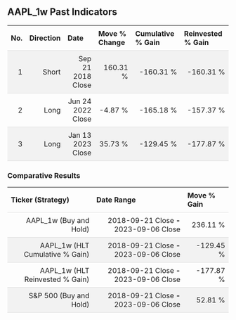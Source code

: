 
<style>
.hits {
            border-collapse: collapse;
            width: 100%;
        }
        .hits th, td {
            padding: 8px;
            border-bottom: 1px solid #ddd;
        }
        
        .hits td {text-align: right;}
        .hits th {text-align: left;}
        
        .hits tr:nth-child(even) {
            background-color: #f2f2f2;
        }
        
        .chartCol {
            width: 50%;
            float: left;
            padding: 20px;
        }  
</style>
    
<br>

## AAPL_1w Past Indicators

<table class="hits">
    <tr>
        <th>No.</th>
        <th>Direction</th>
        <th>Date</th>
        <th>Move % Change</th>
        <th>Cumulative % Gain</th>
        <th>Reinvested % Gain</th>
      </tr>
    <tr>
        <td>1</td>
        <td>Short</td>
        <td>Sep 21 2018 Close</td>
        <td>160.31 %</td>
        <td>-160.31 %</td>
        <td>-160.31 %</td>
    </tr>
    <tr>
        <td>2</td>
        <td>Long</td>
        <td>Jun 24 2022 Close</td>
        <td>-4.87 %</td>
        <td>-165.18 %</td>
        <td>-157.37 %</td>
    </tr>
    <tr>
        <td>3</td>
        <td>Long</td>
        <td>Jan 13 2023 Close</td>
        <td>35.73 %</td>
        <td>-129.45 %</td>
        <td>-177.87 %</td>
    </tr>
    
</table>

### Comparative Results

<table class="hits">
    <thead>
        <th>Ticker (Strategy)</th>
        <th>Date Range</th>
        <th>Move % Gain</th>
    </thead>
    <tbody>
        <tr>
            <td>AAPL_1w (Buy and Hold)</td>
            <td>2018-09-21 Close <b>-</b> 2023-09-06 Close</td>
            <td>236.11 %</td>
        </tr>
        <tr>
            <td>AAPL_1w (HLT Cumulative % Gain)</td>
            <td>2018-09-21 Close <b>-</b> 2023-09-06 Close</td>
            <td>-129.45 %</td>
        </tr>
        <tr>
            <td>AAPL_1w (HLT Reinvested % Gain)</td>
            <td>2018-09-21 Close <b>-</b> 2023-09-06 Close</td>
            <td>-177.87 %</td>
        </tr>
        <tr>
            <td>S&P 500 (Buy and Hold)</td>
            <td>2018-09-21 Close <b>-</b> 2023-09-06 Close</td>
            <td>52.81 %</td>
        </tr>
    </tbody>
</table>
<br>
<br>